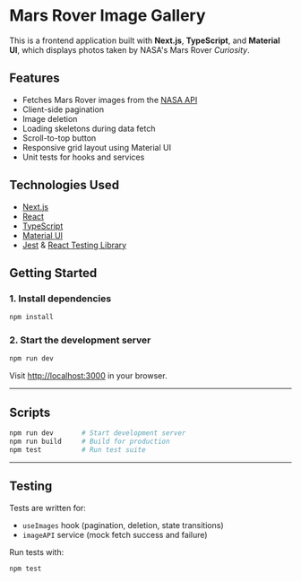# Mars Rover Image Gallery

This is a frontend application built with **Next.js**, **TypeScript**, and **Material UI**, which displays photos taken by NASA's Mars Rover *Curiosity*.

## Features

- Fetches Mars Rover images from the [NASA API](https://api.nasa.gov/)
- Client-side pagination
- Image deletion
- Loading skeletons during data fetch
- Scroll-to-top button
- Responsive grid layout using Material UI
- Unit tests for hooks and services

## Technologies Used

- [Next.js](https://nextjs.org/)
- [React](https://reactjs.org/)
- [TypeScript](https://www.typescriptlang.org/)
- [Material UI](https://mui.com/)
- [Jest](https://jestjs.io/) & [React Testing Library](https://testing-library.com/)

## Getting Started

### 1. Install dependencies

```bash
npm install
```

### 2. Start the development server

```bash
npm run dev
```

Visit [http://localhost:3000](http://localhost:3000) in your browser.

---

## Scripts

```bash
npm run dev       # Start development server
npm run build     # Build for production
npm test          # Run test suite
```

---

## Testing

Tests are written for:

- `useImages` hook (pagination, deletion, state transitions)
- `imageAPI` service (mock fetch success and failure)

Run tests with:

```bash
npm test
```